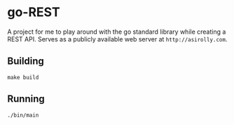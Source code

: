 # go-REST

A project for me to play around with the go standard library while creating a REST API.
Serves as a publicly available web server at `http://asirolly.com`.

## Building

`make build`

## Running

`./bin/main`
